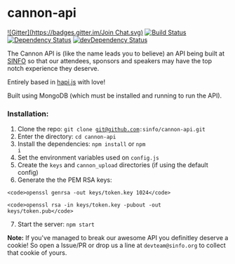 cannon-api
===============
[![Gitter](https://badges.gitter.im/Join Chat.svg)](https://gitter.im/sinfo/codename-cannon?utm_source=badge&utm_medium=badge&utm_campaign=pr-badge&utm_content=badge)
[![Build Status](https://travis-ci.org/sinfo/cannon-api.svg)](https://travis-ci.org/sinfo/cannon-api)
[![Dependency Status](https://david-dm.org/sinfo/cannon-api.svg?style=flat)](https://david-dm.org/sinfo/cannon-api)
[![devDependency Status](https://david-dm.org/sinfo/cannon-api/dev-status.svg?style=flat)](https://david-dm.org/sinfo/cannon-api#info=devDependencies)


The Cannon API is (like the name leads you to believe) an API being built at [SINFO](http://sinfo.org) so that our attendees, sponsors and speakers may have the top notch experience they deserve.

Entirely based in [hapi.js](http://hapijs.com) with love!

Built using MongoDB (which must be installed and running to run the API).

### Installation:
  1. Clone the repo: <code>git clone git@github.com:sinfo/cannon-api.git</code>
  2. Enter the directory: <code>cd cannon-api</code>
  3. Install the dependencies: <code>npm install</code> or <code>npm i</code>
  4. Set the environment variables used on <code>config.js</code>
  5. Create the <code>keys</code> and <code>cannon_upload</code> directories (if using the default config)
  6. Generate the the PEM RSA keys:
    
    <code>openssl genrsa -out keys/token.key 1024</code>

    <code>openssl rsa -in keys/token.key -pubout -out keys/token.pub</code>
    
  7. Start the server: <code>npm start</code>


**Note:** If you've managed to break our awesome API you definitley deserve a cookie! So open a Issue/PR or drop us a line at `devteam@sinfo.org` to collect that cookie of yours.
